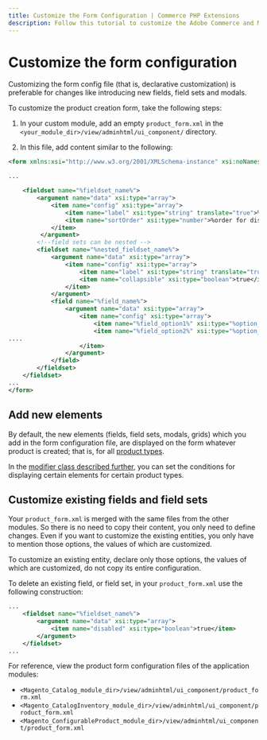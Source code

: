 ```yaml
---
title: Customize the Form Configuration | Commerce PHP Extensions
description: Follow this tutorial to customize the Adobe Commerce and Magento Open Source product creation form configuration.
---
```


# Customize the form configuration

Customizing the form config file (that is, declarative customization) is preferable for changes like introducing new fields, field sets and modals.

To customize the product creation form, take the following steps:

1. In your custom module, add an empty `product_form.xml` in the `<your_module_dir>/view/adminhtml/ui_component/` directory.

1. In this file, add content similar to the following:

```xml
<form xmlns:xsi="http://www.w3.org/2001/XMLSchema-instance" xsi:noNamespaceSchemaLocation="urn:magento:module:Magento_Ui:etc/ui_configuration.xsd">

...

    <fieldset name="%fieldset_name%">
        <argument name="data" xsi:type="array">
            <item name="config" xsi:type="array">
                <item name="label" xsi:type="string" translate="true">%field set label as displayed in UI%</item>
                <item name="sortOrder" xsi:type="number">%order for displaying%</item>
            </item>
         </argument>
        <!--field sets can be nested -->
        <fieldset name="%nested_fieldset_name%">
            <argument name="data" xsi:type="array">
                <item name="config" xsi:type="array">
                    <item name="label" xsi:type="string" translate="true">%Nested fieldset Label as displayed in UI%</item>
                    <item name="collapsible" xsi:type="boolean">true</item>
                </item>
            </argument>
            <field name="%field_name%">
                <argument name="data" xsi:type="array">
                    <item name="config" xsi:type="array">
                        <item name="%field_option1%" xsi:type="%option_type%">%value%</item>
                        <item name="%field_option2%" xsi:type="%option_type%">%value%</item>
....
                    </item>
                </argument>
            </field>
        </fieldset>
    </fieldset>
...
</form>
```

## Add new elements

By default, the new elements (fields, field sets, modals, grids) which you add in the form configuration file, are displayed on the form whatever product is created; that is, for all [product types](https://glossary.magento.com/product-types).

In the [modifier class described further](modifier-class.md), you can set the conditions for displaying certain elements for certain product types.

## Customize existing fields and field sets

Your `product_form.xml` is merged with the same files from the other modules. So there is no need to copy their content, you only need to define changes. Even if you want to customize the existing entities, you only have to mention those options, the values of which are customized.

To customize an existing entity, declare only those options, the values of which are customized, do not copy its entire configuration.

To delete an existing field, or field set, in your `product_form.xml` use the following construction:

```xml
...
    <fieldset name="%fieldset_name%">
        <argument name="data" xsi:type="array">
            <item name="disabled" xsi:type="boolean">true</item>
        </argument>
    </fieldset>
...
```

For reference, view the product form configuration files of the application modules:

*  `<Magento_Catalog_module_dir>/view/adminhtml/ui_component/product_form.xml`
*  `<Magento_CatalogInventory_module_dir>/view/adminhtml/ui_component/product_form.xml`
*  `<Magento_ConfigurableProduct_module_dir>/view/adminhtml/ui_component/product_form.xml`

